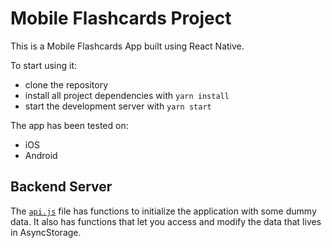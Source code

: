 # Mobile Flashcards Project

This is a Mobile Flashcards App built using React Native.

To start using it:

* clone the repository
* install all project dependencies with `yarn install`
* start the development server with `yarn start`

The app has been tested on:

* iOS
* Android

## Backend Server
The [`api.js`](utils/api.js) file has functions to initialize the application with some dummy data. It also has functions that let you access and modify the data that lives in AsyncStorage. 


